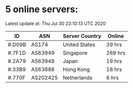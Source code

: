 # 5 online servers:

Latest update at: Thu Jul 30 23:10:13 UTC 2020

| ID | ASN | Server Country | Online |
| -- | --- | -------------- | ------ |
| #.D09B | AS174 | United States | 39 hrs |
| #.7F1D | AS63949 | Singapore | 269 hrs |
| #.2A79 | AS63949 | Japan | 19 hrs |
| #.33B9 | AS63888 | Hong Kong | 18 hrs |
| #.770F | AS202425 | Netherlands | 6 hrs |

